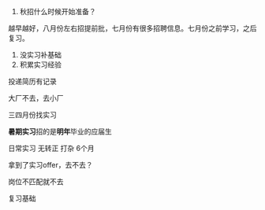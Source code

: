 1. 秋招什么时候开始准备？

越早越好，八月份左右招提前批，七月份有很多招聘信息。七月份之前学习，之后复习。

1. 没实习补基础
2. 积累实习经验

投递简历有记录

大厂不去，去小厂

三四月份找实习

**暑期实习**招的是**明年**毕业的应届生

日常实习 无转正 打杂 6个月

拿到了实习offer，去不去？

岗位不匹配就不去

复习基础